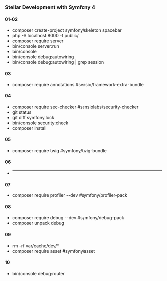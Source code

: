 ### Stellar Development with Symfony 4
#### 01-02
* composer create-project symfony/skeleton spacebar
* php -S localhost:8000 -t public/
* composer require server
* bin/console server:run
* bin/console
* bin/console debug:autowiring
* bin/console debug:autowiring | grep session
#### 03 
* composer require annotations #sensio/framework-extra-bundle
#### 04
* composer require sec-checker #sensiolabs/security-checker
* git status
* git diff symfony.lock
* bin/console security:check
* composer install
#### 05
* composer require twig #symfony/twig-bundle
#### 06
* ---
#### 07
* composer require profiler --dev #symfony/profiler-pack
#### 08
* composer require debug --dev #symfony/debug-pack
* composer unpack debug
#### 09
* rm -rf var/cache/dev/*
* composer require asset #symfony/asset
#### 10
* bin/console debug:router

